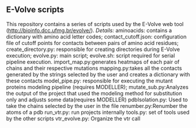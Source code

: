 ## E-Volve scripts
This repository contains a series of scripts used by the E-Volve web tool (http://bioinfo.dcc.ufmg.br/evolve/).
*Details:*
aminoacids: contains a dictionary with amino acid letter codes;
contact_cutoff.json: configuration file of cutoff points for contacts between pairs of amino acid residues;
create_directory.py: responsible for creating directories during E-Volve execution;
evolve.py: main script;
evolve.sh: script required for serial pipeline execution.
import_map.py:generates heatmaps of each pair of chains and their respective mutations 
mapping.py:takes all the contacts generated by the strings selected by the user and creates a dictionary with these contacts
model_pipe.py: responsible for executing the mutant proteins modeling pipeline (requires MODELLER);
mutate_sub.py:Analyzes the output of the project that used the modeling method for substitution only and adjusts some data(requires MODELLER)
pdbIsolation.py: Used to take the chains selected by the user in the file
renumber.py:Renumber the atoms of a pdb
run_vtr.py: run projects internally
tools.py: set of tools used by the other scripts 
vtr_evolve.py: Organize the vtr call
